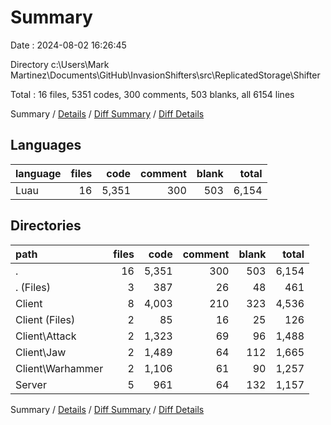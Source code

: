 # Summary

Date : 2024-08-02 16:26:45

Directory c:\\Users\\Mark Martinez\\Documents\\GitHub\\InvasionShifters\\src\\ReplicatedStorage\\Shifter

Total : 16 files,  5351 codes, 300 comments, 503 blanks, all 6154 lines

Summary / [Details](details.md) / [Diff Summary](diff.md) / [Diff Details](diff-details.md)

## Languages
| language | files | code | comment | blank | total |
| :--- | ---: | ---: | ---: | ---: | ---: |
| Luau | 16 | 5,351 | 300 | 503 | 6,154 |

## Directories
| path | files | code | comment | blank | total |
| :--- | ---: | ---: | ---: | ---: | ---: |
| . | 16 | 5,351 | 300 | 503 | 6,154 |
| . (Files) | 3 | 387 | 26 | 48 | 461 |
| Client | 8 | 4,003 | 210 | 323 | 4,536 |
| Client (Files) | 2 | 85 | 16 | 25 | 126 |
| Client\\Attack | 2 | 1,323 | 69 | 96 | 1,488 |
| Client\\Jaw | 2 | 1,489 | 64 | 112 | 1,665 |
| Client\\Warhammer | 2 | 1,106 | 61 | 90 | 1,257 |
| Server | 5 | 961 | 64 | 132 | 1,157 |

Summary / [Details](details.md) / [Diff Summary](diff.md) / [Diff Details](diff-details.md)